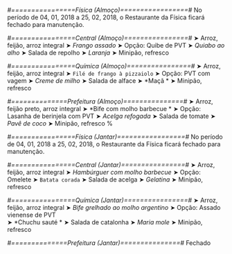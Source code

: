 
*#================Física (Almoço)=================#*
No período de 04, 01, 2018 a 25, 02, 2018, o Restaurante da Física ficará fechado para manutenção.

*#================Central (Almoço)================#*
➤ Arroz, feijão, arroz integral
➤ *Frango assado*
➤ Opção: Quibe de PVT
➤ *Quiabo ao alho*
➤ Salada de repolho
➤ *Laranja*
➤ Minipão, refresco

*#================Química (Almoço)================#*
➤ Arroz, feijão, arroz integral 
➤ `Filé de frango à pizzaiolo`
➤ Opção: PVT com vagem
➤ *Creme de milho*
➤ Salada de alface
➤ *Maçã *
➤ Minipão, refresco

*#==============Prefeitura (Almoço)===============#*
➤ Arroz, feijão preto, arroz integral
➤ *Bife com molho barbecue  *
➤ Opção: Lasanha de berinjela com PVT
➤ *Acelga refogada*
➤ Salada de tomate
➤ *Pavê de coco*
➤ Minipão, refresco
%

*#================Física (Jantar)=================#*
No período de 04, 01, 2018 a 25, 02, 2018, o Restaurante da Física ficará fechado para manutenção.

*#================Central (Jantar)================#*
➤ Arroz, feijão, arroz integral
➤ *Hambúrguer com molho barbecue*
➤ Opção: Omelete
➤ `Batata corada`
➤ Salada de acelga
➤ *Gelatina*
➤ Minipão, refresco

*#================Química (Jantar)================#*
➤ Arroz, feijão, arroz integral 
➤ *Bife grelhado ao molho argentino*
➤ Opção: Assado vienense de PVT   
➤ *Chuchu sauté  *
➤ Salada de catalonha 
➤ *Maria mole*
➤ Minipão, refresco

*#==============Prefeitura (Jantar)===============#*
Fechado

